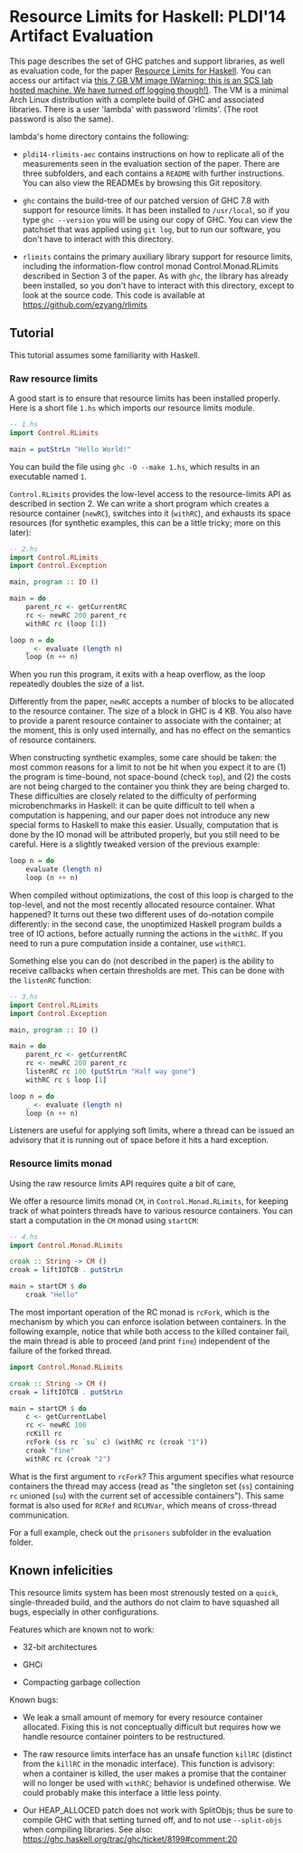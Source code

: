 # Resource Limits for Haskell: PLDI'14 Artifact Evaluation

This page describes the set of GHC patches and support libraries, as
well as evaluation code, for the paper
[Resource Limits for Haskell](http://ezyang.com/papers/ezyang14-rlimits.pdf).  You can access our artifact via
[this 7 GB VM image (Warning: this is an SCS lab hosted machine.  We have turned off logging though!)](http://hs01.scs.stanford.edu/rlimits.vmdk).  The VM is a minimal Arch Linux
distribution with a complete build of GHC and associated libraries.
There is a user 'lambda' with password 'rlimits'. (The root password
is also the same).

lambda's home directory contains the following:

* `pldi14-rlimits-aec` contains instructions on how to replicate all
  of the measurements seen in the evaluation section of the paper.
  There are three subfolders, and each contains a `README` with further
  instructions.  You can also view the READMEs by browsing this Git
  repository.

* `ghc` contains the build-tree of our patched version of GHC 7.8 with
  support for resource limits.  It has been installed to `/usr/local`,
  so if you type `ghc --version` you will be using our copy of GHC.
  You can view the patchset that was applied using `git log`, but
  to run our software, you don't have to interact with this directory.

* `rlimits` contains the primary auxiliary library support for resource
  limits, including the information-flow control monad
  Control.Monad.RLimits described in Section 3 of the paper.  As with
  `ghc`, the library has already been installed, so you don't have to
  interact with this directory, except to look at the source code.
  This code is available at https://github.com/ezyang/rlimits

## Tutorial

This tutorial assumes some familiarity with Haskell.

### Raw resource limits

A good start is to ensure that resource limits has been
installed properly. Here is a short file `1.hs` which imports our
resource limits module.

```haskell
-- 1.hs
import Control.RLimits

main = putStrLn "Hello World!"
```

You can build the file using `ghc -O --make 1.hs`, which results in an
executable named `1`.

`Control.RLimits` provides the low-level access to the resource-limits
API as described in section 2.  We can write a short program which
creates a resource container (`newRC`), switches into it (`withRC`), and
exhausts its space resources (for synthetic examples, this can be a little
tricky; more on this later):

```haskell
-- 2.hs
import Control.RLimits
import Control.Exception

main, program :: IO ()

main = do
    parent_rc <- getCurrentRC
    rc <- newRC 200 parent_rc
    withRC rc (loop [1])

loop n = do
    _ <- evaluate (length n)
    loop (n ++ n)
```

When you run this program, it exits with a heap overflow, as
the loop repeatedly doubles the size of a list.

Differently from the paper, `newRC` accepts a number of blocks to be
allocated to the resource container.  The size of a block in GHC is 4
KB.  You also have to provide a parent resource container to associate
with the container; at the moment, this is only used internally, and has
no effect on the semantics of resource containers.

When constructing synthetic examples, some care should be taken: the
most common reasons for a limit to not be hit when you expect it to are
(1) the program is time-bound, not space-bound (check `top`), and (2)
the costs are not being charged to the container you think they are
being charged to.  These difficulties are closely related to the
difficulty of performing microbenchmarks in Haskell: it can be quite
difficult to tell when a computation is happening, and our paper does
not introduce any new special forms to Haskell to make this easier.
Usually, computation that is done by the IO monad will be attributed
properly, but you still need to be careful.  Here is a slightly tweaked
version of the previous example:

```haskell
loop n = do
    evaluate (length n)
    loop (n ++ n)
```

When compiled without optimizations, the cost of this loop is charged to
the top-level, and not the most recently allocated resource container.
What happened? It turns out these two different uses of do-notation
compile differently: in the second case, the unoptimized Haskell program
builds a tree of IO actions, before actually running the actions in the
`withRC`.  If you need to run a pure computation inside a container,
use `withRC1`.

Something else you can do (not described in the paper) is the ability to
receive callbacks when certain thresholds are met.  This can be done
with the `listenRC` function:

```haskell
-- 3.hs
import Control.RLimits
import Control.Exception

main, program :: IO ()

main = do
    parent_rc <- getCurrentRC
    rc <- newRC 200 parent_rc
    listenRC rc 100 (putStrLn "Half way gone")
    withRC rc $ loop [1]

loop n = do
    _ <- evaluate (length n)
    loop (n ++ n)
```

Listeners are useful for applying soft limits, where a thread can be
issued an advisory that it is running out of space before it hits a hard
exception.

### Resource limits monad

Using the raw resource limits API requires quite a bit of care,

We offer a resource limits monad `CM`, in `Control.Monad.RLimits`, for
keeping track of what pointers threads have to various resource
containers.  You can start a computation in the `CM` monad using
`startCM`:

```haskell
-- 4.hs
import Control.Monad.RLimits

croak :: String -> CM ()
croak = liftIOTCB . putStrLn

main = startCM $ do
    croak "Hello"
```

The most important operation of the RC monad is `rcFork`, which is the
mechanism by which you can enforce isolation between containers.  In
the following example, notice that while both access to the killed
container fail, the main thread is able to proceed (and print `fine`)
independent of the failure of the forked thread.

```haskell
import Control.Monad.RLimits

croak :: String -> CM ()
croak = liftIOTCB . putStrLn

main = startCM $ do
    c <- getCurrentLabel
    rc <- newRC 100
    rcKill rc
    rcFork (ss rc `su` c) (withRC rc (croak "1"))
    croak "fine"
    withRC rc (croak "2")
```

What is the first argument to `rcFork`?  This argument specifies
what resource containers the thread may access (read as "the
singleton set (`ss`) containing `rc` unioned (`su`) with the
current set of accessible containers").  This same format is also
used for `RCRef` and `RCLMVar`, which means of cross-thread
communication.

For a full example, check out the `prisoners` subfolder in the
evaluation folder.

## Known infelicities

This resource limits system has been most strenously tested on a
`quick`, single-threaded build, and the authors do not claim to have
squashed all bugs, especially in other configurations.

Features which are known not to work:

* 32-bit architectures

* GHCi

* Compacting garbage collection

Known bugs:

* We leak a small amount of memory for every resource container
  allocated.  Fixing this is not conceptually difficult but requires
  how we handle resource container pointers to be restructured.

* The raw resource limits interface has an unsafe function `killRC`
  (distinct from the `killRC` in the monadic interface). This function
  is advisory: when a container is killed, the user makes a promise that
  the container will no longer be used with `withRC`; behavior is
  undefined otherwise.  We could probably make this interface a little
  less pointy.

* Our HEAP_ALLOCED patch does not work with SplitObjs; thus be sure to
  compile GHC with that setting turned off, and to not use
  `--split-objs` when compiling libraries. See also:
  https://ghc.haskell.org/trac/ghc/ticket/8199#comment:20
